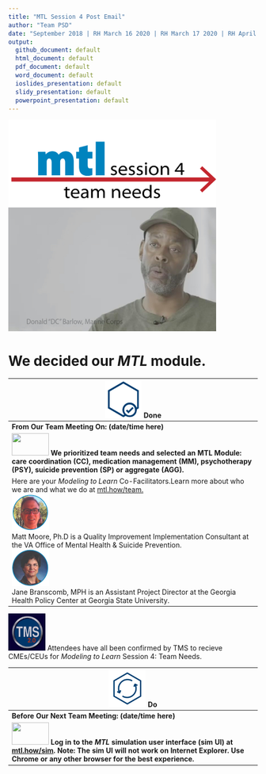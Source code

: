 ```yaml
---
title: "MTL Session 4 Post Email"
author: "Team PSD"
date: "September 2018 | RH March 16 2020 | RH March 17 2020 | RH April 6 2020"
output: 
  github_document: default
  html_document: default
  pdf_document: default
  word_document: default
  ioslides_presentation: default
  slidy_presentation: default
  powerpoint_presentation: default
---
```



<!-- MTL Logo, HTML img tag -->
[<img src = "https://github.com/lzim/teampsd/blob/master/resources/title_slides/mtl_s04_teamneeds_title.png"
     height = "175" width = "420">](https://github.com/lzim/mtl/blob/master/blue/session04/s04_learner/mtl_session04_see.md) 
[<img src="https://github.com/lzim/teampsd/blob/master/resources/vapor_team_youtube/barlow_vapor.jpg" height="250" width="420">](https://mtl.how/vapor_wk08)   

# We decided our _MTL_ module.

<!-- Do/Done Tables -->
[<img src = "https://github.com/lzim/teampsd/blob/master/resources/icons/done.png" height = "75" width = "75">](https://github.com/lzim/mtl/blob/master/blue/session04/s04_learner/mtl_session04_see.md) **Done** |
| --- |
|**From Our Team Meeting On: (date/time here)**|
|[<img src = "https://raw.githubusercontent.com/lzim/teampsd/master/resources/logos/mtl_how_menu.png" height = "45" width = "75">](http://mtl.how/menu) **We prioritized team needs and selected an MTL Module: care coordination (CC), medication management (MM), psychotherapy (PSY), suicide prevention (SP) or aggregate (AGG).**  |
Here are your _Modeling to Learn_ Co-Facilitators.Learn more about who we are and what we do at [mtl.how/team.](https://mtl.how/team) <br> [<img src="https://github.com/lzim/teampsd/blob/master/resources/small_circle_headshots/moore_headshot_circle.jpg" height= "75" width="75">](https://forio.com/app/va/va-psd-team/teampsd.html) <br> Matt Moore, Ph.D is a Quality Improvement Implementation Consultant at the VA Office of Mental Health & Suicide Prevention. <br> [<img src="https://github.com/lzim/teampsd/blob/master/resources/small_circle_headshots/branscomb_headshot_circle.jpg" height="75" width="75">](https://forio.com/app/va/va-psd-team/teampsd.html) <br> Jane Branscomb, MPH is an Assistant Project Director at the Georgia Health Policy Center at Georgia State University.  |   
[<img src = "https://github.com/lzim/teampsd/blob/master/resources/logos/tms_logo.jpg?raw=true" height = "75" width = "75">](https://www.tms.va.gov/SecureAuth35/) Attendees have all been confirmed by TMS to recieve CMEs/CEUs for _Modeling to Learn_ Session 4: Team Needs. 
<!-- Do/Done Tables -->
[<img src = "https://github.com/lzim/teampsd/blob/master/resources/icons/do.png" height = "75" width = "75">](https://github.com/lzim/mtl/blob/master/blue/session05/s05_learner/mtl_session05_see.md) **Do** |
| --- |
|**Before Our Next Team Meeting: (date/time here)**|
|[<img src = "https://raw.githubusercontent.com/lzim/teampsd/master/resources/logos/mtl_how_sim.png" height = "45" width = "75">](http://mtl.how/sim) **Log in to the _MTL_ simulation user interface (sim UI) at [mtl.how/sim](https://mtl.how/sim). Note: The sim UI will not work on Internet Explorer. Use Chrome or any other browser for the best experience.**  |

